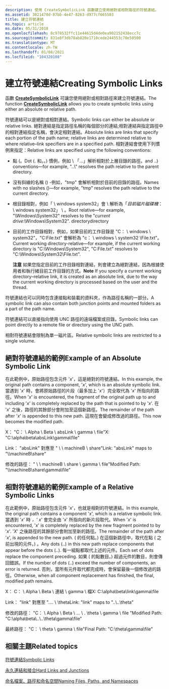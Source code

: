 ```yaml
---
description: 使用 CreateSymbolicLink 函數建立使用絕對或相對路徑的符號連結。
ms.assetid: 3821478d-87bb-4e47-8263-d977cf665503
title: 建立符號連結
ms.topic: article
ms.date: 05/31/2018
ms.openlocfilehash: 8c978532ffc11e44615d4de0ea902152438ecc7c
ms.sourcegitcommit: 831e8f3db78ab820e1710cede244553c70e50500
ms.translationtype: MT
ms.contentlocale: zh-TW
ms.lasthandoff: 01/08/2021
ms.locfileid: "104320108"
---
```

# <a name="creating-symbolic-links"></a><span data-ttu-id="bfd9d-103">建立符號連結</span><span class="sxs-lookup"><span data-stu-id="bfd9d-103">Creating Symbolic Links</span></span>

<span data-ttu-id="bfd9d-104">函數 [**CreateSymbolicLink**](/windows/desktop/api/WinBase/nf-winbase-createsymboliclinka) 可讓您使用絕對或相對路徑來建立符號連結。</span><span class="sxs-lookup"><span data-stu-id="bfd9d-104">The function [**CreateSymbolicLink**](/windows/desktop/api/WinBase/nf-winbase-createsymboliclinka) allows you to create symbolic links using either an absolute or relative path.</span></span>

<span data-ttu-id="bfd9d-105">符號連結可以是絕對或相對連結。</span><span class="sxs-lookup"><span data-stu-id="bfd9d-105">Symbolic links can either be absolute or relative links.</span></span> <span data-ttu-id="bfd9d-106">絕對連結是指定路徑名稱的每個部分的連結;相對連結與指定路徑中的相對連結指定名稱，會決定相對連結。</span><span class="sxs-lookup"><span data-stu-id="bfd9d-106">Absolute links are links that specify each portion of the path name; relative links are determined relative to where relative–link specifiers are in a specified path.</span></span> <span data-ttu-id="bfd9d-107">相對連結會使用下列慣例來指定：</span><span class="sxs-lookup"><span data-stu-id="bfd9d-107">Relative links are specified using the following conventions:</span></span>

-   <span data-ttu-id="bfd9d-108">點 (。</span><span class="sxs-lookup"><span data-stu-id="bfd9d-108">Dot (.</span></span> <span data-ttu-id="bfd9d-109">和。。) 慣例，例如 \\ 「...」解析相對於上層目錄的路徑。</span><span class="sxs-lookup"><span data-stu-id="bfd9d-109">and ..) conventions—for example, "..\\" resolves the path relative to the parent directory.</span></span>
-   <span data-ttu-id="bfd9d-110">沒有斜線的名稱 (\) -例如，"tmp" 會解析相對於目前的目錄的路徑。</span><span class="sxs-lookup"><span data-stu-id="bfd9d-110">Names with no slashes (\)—for example, "tmp" resolves the path relative to the current directory.</span></span>
-   <span data-ttu-id="bfd9d-111">根目錄相對，例如「 \\ windows system32」會 \\ 解析為「*目前磁片磁碟機*： \\ windows system32」 \\ 。</span><span class="sxs-lookup"><span data-stu-id="bfd9d-111">Root relative—for example, "\\Windows\\System32" resolves to the "*current drive*:\\Windows\\System32".</span></span> <span data-ttu-id="bfd9d-112">directory</span><span class="sxs-lookup"><span data-stu-id="bfd9d-112">directory</span></span>
-   <span data-ttu-id="bfd9d-113">目前的工作目錄相對，例如，如果目前的工作目錄是 "C： \\ windows \\ system32"，"C:File.txt" 會解析為 "c： \\ windows \\ system32 \\File.txt"。</span><span class="sxs-lookup"><span data-stu-id="bfd9d-113">Current working directory-relative—for example, if the current working directory is "C:\\Windows\\System32", "C:File.txt" resolves to "C:\\Windows\\System32\\File.txt".</span></span>

    <span data-ttu-id="bfd9d-114">**注意**  如果您指定目前的工作目錄相對連結，則會建立為絕對連結，因為根據使用者和執行緒目前工作目錄的方式。</span><span class="sxs-lookup"><span data-stu-id="bfd9d-114">**Note**  If you specify a current working directory–relative link, it is created as an absolute link, due to the way the current working directory is processed based on the user and the thread.</span></span>

<span data-ttu-id="bfd9d-115">符號連結也可以同時包含連接點和裝載的資料夾，作為路徑名稱的一部分。</span><span class="sxs-lookup"><span data-stu-id="bfd9d-115">A symbolic link can also contain both junction points and mounted folders as a part of the path name.</span></span>

<span data-ttu-id="bfd9d-116">符號連結可以直接指向使用 UNC 路徑的遠端檔案或目錄。</span><span class="sxs-lookup"><span data-stu-id="bfd9d-116">Symbolic links can point directly to a remote file or directory using the UNC path.</span></span>

<span data-ttu-id="bfd9d-117">相對符號連結會限制為單一磁片區。</span><span class="sxs-lookup"><span data-stu-id="bfd9d-117">Relative symbolic links are restricted to a single volume.</span></span>

## <a name="example-of-an-absolute-symbolic-link"></a><span data-ttu-id="bfd9d-118">絕對符號連結的範例</span><span class="sxs-lookup"><span data-stu-id="bfd9d-118">Example of an Absolute Symbolic Link</span></span>

<span data-ttu-id="bfd9d-119">在此範例中，原始路徑包含元件 '*x*'，這是絕對的符號連結。</span><span class="sxs-lookup"><span data-stu-id="bfd9d-119">In this example, the original path contains a component, '*x*', which is an absolute symbolic link.</span></span> <span data-ttu-id="bfd9d-120">當遇到 '*x*' 時，會將原始路徑的片段（最多加上 '*x*'）完全取代為 '*x*' 所指向的路徑。</span><span class="sxs-lookup"><span data-stu-id="bfd9d-120">When '*x*' is encountered, the fragment of the original path up to and including '*x*' is completely replaced by the path that is pointed to by '*x*'.</span></span> <span data-ttu-id="bfd9d-121">在 '*x*' 之後，路徑的其餘部分會附加至這個新路徑。</span><span class="sxs-lookup"><span data-stu-id="bfd9d-121">The remainder of the path after '*x*' is appended to this new path.</span></span> <span data-ttu-id="bfd9d-122">這現在會變成修改過的路徑。</span><span class="sxs-lookup"><span data-stu-id="bfd9d-122">This now becomes the modified path.</span></span>

<span data-ttu-id="bfd9d-123">X： "C： \\ Alpha \\ Beta \\ absLink \\ gamma \\ file"</span><span class="sxs-lookup"><span data-stu-id="bfd9d-123">X: "C:\\alpha\\beta\\absLink\\gamma\\file"</span></span>

<span data-ttu-id="bfd9d-124">Link： "absLink" 對應至 " \\ \\ machineB \\ share"</span><span class="sxs-lookup"><span data-stu-id="bfd9d-124">Link: "absLink" maps to "\\\\machineB\\share"</span></span>

<span data-ttu-id="bfd9d-125">修改的路徑： " \\ \\ machineB \\ share \\ gamma \\ file"</span><span class="sxs-lookup"><span data-stu-id="bfd9d-125">Modified Path: "\\\\machineB\\share\\gamma\\file"</span></span>

## <a name="example-of-a-relative-symbolic-links"></a><span data-ttu-id="bfd9d-126">相對符號連結的範例</span><span class="sxs-lookup"><span data-stu-id="bfd9d-126">Example of a Relative Symbolic Links</span></span>

<span data-ttu-id="bfd9d-127">在此範例中，原始路徑包含元件 '*x*'，也就是相對的符號連結。</span><span class="sxs-lookup"><span data-stu-id="bfd9d-127">In this example, the original path contains a component '*x*', which is a relative symbolic link.</span></span> <span data-ttu-id="bfd9d-128">當遇到 '*x*' 時 *，' x*' 會完全由 '*x*' 所指向的新片段取代。</span><span class="sxs-lookup"><span data-stu-id="bfd9d-128">When '*x*' is encountered, '*x*' is completely replaced by the new fragment pointed to by '*x*'.</span></span> <span data-ttu-id="bfd9d-129">'*X*' 之後路徑的其餘部分會附加至新的路徑。</span><span class="sxs-lookup"><span data-stu-id="bfd9d-129">The remainder of the path after '*x*', is appended to the new path.</span></span> <span data-ttu-id="bfd9d-130"> ( 的任何點。) 在這個新路徑中，取代在點 ( 之前出現的元件。) 。</span><span class="sxs-lookup"><span data-stu-id="bfd9d-130">Any dots (..) in this new path replace components that appear before the dots (..).</span></span> <span data-ttu-id="bfd9d-131">每一組點都取代上述的元件。</span><span class="sxs-lookup"><span data-stu-id="bfd9d-131">Each set of dots replace the component preceding.</span></span> <span data-ttu-id="bfd9d-132">如果 ( 的點數目。) 超過元件的數目，則會傳回錯誤。</span><span class="sxs-lookup"><span data-stu-id="bfd9d-132">If the number of dots (..) exceed the number of components, an error is returned.</span></span> <span data-ttu-id="bfd9d-133">否則，當所有元件取代都完成時，會保留最後一個修改過的路徑。</span><span class="sxs-lookup"><span data-stu-id="bfd9d-133">Otherwise, when all component replacement has finished, the final, modified path remains.</span></span>

<span data-ttu-id="bfd9d-134">X： C： \\ Alpha \\ Beta \\ 連結 \\ gamma \\ 檔</span><span class="sxs-lookup"><span data-stu-id="bfd9d-134">X: C:\\alpha\\beta\\link\\gamma\\file</span></span>

<span data-ttu-id="bfd9d-135">Link： "link" 對應至 ".... \\ \\theta</span><span class="sxs-lookup"><span data-stu-id="bfd9d-135">Link: "link" maps to "..\\..\\theta"</span></span>

<span data-ttu-id="bfd9d-136">修改的路徑： "C： \\ Alpha \\ Beta \\ ... \\ . \\theta \\ gamma \\ file "</span><span class="sxs-lookup"><span data-stu-id="bfd9d-136">Modified Path: "C:\\alpha\\beta\\..\\..\\theta\\gamma\\file"</span></span>

<span data-ttu-id="bfd9d-137">最終路徑： "C： \\ theta \\ gamma \\ file"</span><span class="sxs-lookup"><span data-stu-id="bfd9d-137">Final Path: "C:\\theta\\gamma\\file"</span></span>

## <a name="related-topics"></a><span data-ttu-id="bfd9d-138">相關主題</span><span class="sxs-lookup"><span data-stu-id="bfd9d-138">Related topics</span></span>

<dl> <dt>

[<span data-ttu-id="bfd9d-139">符號連結</span><span class="sxs-lookup"><span data-stu-id="bfd9d-139">Symbolic Links</span></span>](symbolic-links.md)
</dt> <dt>

[<span data-ttu-id="bfd9d-140">永久連結和接合</span><span class="sxs-lookup"><span data-stu-id="bfd9d-140">Hard Links and Junctions</span></span>](hard-links-and-junctions.md)
</dt> <dt>

[<span data-ttu-id="bfd9d-141">命名檔案、路徑和命名空間</span><span class="sxs-lookup"><span data-stu-id="bfd9d-141">Naming Files, Paths, and Namespaces</span></span>](naming-a-file.md)
</dt> </dl>

 

 



